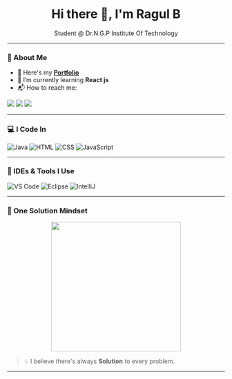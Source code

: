 <h1 align="center">Hi there 👋, I'm Ragul B</h1>

<p align="center">Student @ Dr.N.G.P Institute Of Technology</p>

---

### 🚀 About Me

- 🧭 Here's my [**Portfolio**](https://your-portfolio-link.com)
- 🌱 I’m currently learning **React js**
- 📬 How to reach me:

<p>
  <a href=" https://x.com/Ragul_R7?t=s3elmvT7v7H7kLQpz8UY1g&s=08 "><img src="https://img.shields.io/badge/Twitter-1DA1F2?style=for-the-badge&logo=twitter&logoColor=white"></a>
  <a href="https://www.linkedin.com/in/ragul-b-05448b248/"><img src="https://img.shields.io/badge/LinkedIn-0077B5?style=for-the-badge&logo=linkedin&logoColor=white"></a>
<a href="mailto:ragul.balasubramaniam@gmail.com">
  <img src="https://img.shields.io/badge/Gmail-D14836?style=for-the-badge&logo=gmail&logoColor=white">
</a>
</p>

---

### 💻 I Code In

<p align="left">

  <img src="https://img.icons8.com/color/48/000000/java-coffee-cup-logo.png" alt="Java"/>
  <img src="https://img.icons8.com/color/48/000000/html-5.png" alt="HTML"/>
  <img src="https://img.icons8.com/color/48/000000/css3.png" alt="CSS"/>
  <img src="https://img.icons8.com/color/48/000000/javascript.png" alt="JavaScript"/>

</p>

---

### 🧰 IDEs & Tools I Use

<p align="left">
  <img src="https://img.icons8.com/color/48/000000/visual-studio-code-2019.png" alt="VS Code"/>
  <img src="https://img.icons8.com/color/48/000000/eclipse.png" alt="Eclipse"/>
  <img src="https://img.icons8.com/fluency/48/000000/intellij-idea.png" alt="IntelliJ"/>
</p>

---

### 🎯 One Solution Mindset

<p align="center">
  <img src="https://i.pinimg.com/736x/d2/4d/49/d24d49006a62272f9efe2a3d09ab2513.jpg" width="300"/>
</p>

> 💡 I believe there's always **Solution** to every problem.

---


